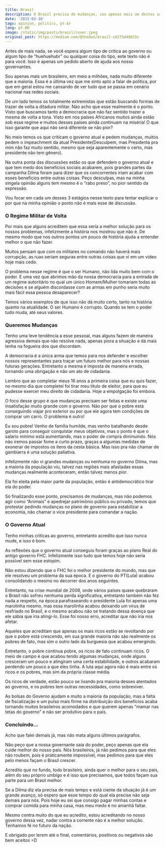 ```yaml
---
title: Brasil
description: O Brasil precisa de mudanças, sou apenas mais um destes sonhadores que acreditam no Brasil e desejam um futuro melhor, com isso gostaria de compartilhar a minha opinião sobre o momento em que o pais vive
date: '2015-03-10'
tags: opinion, politics, pt-br
lang: pt-BR
image: /static/img/posts/brasil/cover.jpeg
original_post: https://medium.com/@thedon/brasil-c62f5d48d15c
---
```


Antes de mais nada, se você espera algum tipo de critica ao governo ou algum tipo de “huehuehubr” ou qualquer coisa do tipo, este texto não é para você. Isso é apenas um pedido aberto de ajuda aos nosso governantes.

Sou apenas mais um brasileiro, em meio a milhões, nada muito diferente que a maioria. Essa é a última vez que me sinto apto a falar de politica, por que em geral estou me cansando de ver tudo que se passa em cenário nacional nas redes sociais.

De um lado temos os totalmente extremistas que estão buscando formas de trazer de volta a ditadura militar. Não acho que esse realmente é o ponto. Visto que buscamos tanto a democracia que não faz sentido trazer a mesma de volta a tona. Visto em nos países Africanos muitos ainda estão sob esse regime e muitos desses países ainda continuam na miséria! O que isso garante que aqui não será diferente se não pior?

No meio temos os que criticam o governo atual e pedem mudanças, muitos pedem o impeachment da atual Presidente(Desculpem, mas Presidenta pra mim não faz muito sentido, mesmo que seja aparentemente o certo, mas presidente não tem gênero).

Na outra ponta das discussões estão os que defendem o governo atual e que tem medo dos benefícios sociais acabarem, pois grandes partes da campanha Dilma foram para dizer que os concorrentes iriam acabar com esses benefícios entre outras coisas. Peço desculpas, mas na minha singela opinião alguns tem mesmo é o “rabo preso”, no pior sentido da expressão.

Vou focar em cada um desses 3 estágios nesse texto para tentar explicar o por que na minha opinião o ponto não é mais esse de discussão.

### O Regime Militar de Volta

Por mais que alguns acreditem que essa seria a melhor solução para os nossos problemas, infelizmente a história nos mostrou que não é. De mesmo modo que nos outros pontos um pouco de história ajuda a entender melhor o que não fazer.

Muitos pensam que com os militares no comando não haverá mais corrupção, as ruas seriam seguras entre outras coisas que vi em um vídeo hoje mais cedo.

O problema nesse regime é que o ser Humano, não lida muito bem com o poder. E uma vez que abrimos mão da nossa democracia para a entrada de um regime autoritário no qual um único Homem/Mulher tomariam todas as decisões e se alguém discordasse com as armas em punho seria muito mais fácil essa pessoa desaparecer?

Temos vários exemplos de que isso não dá muito certo, tanto na história quanto na atualidade. O ser Humano é corrupto. Quando se tem o poder tudo muda, até seus valores.

### Queremos Mudanças

Tenho uma leve tendência a esse pessoal, mas alguns fazem de maneira agressiva demais que não resolve nada, apenas piora a situação e dá mais lenha na fogueira dos que discordam.

A democracia é a única arma que temos para nos defender e escolher nossos representantes para traçar um futuro melhor para nós e nossas futuras gerações. Entretanto a mesma é imposta de maneira errada, tornando uma obrigação e não um ato de cidadania.

Lembro que ao completar meus 16 anos a primeira coisa que eu quis fazer, no mesmo dia que completei foi tirar meu titulo de eleitor, para que eu pudesse exercer meu direito de cidadania. Hoje a empolgação foi embora.

O foco desse grupo é que mudanças precisam ser feitas e existe uma insatisfação muito grande com o governo. Não por que o pobre está conseguindo viajar pro exterior ou por que ele agora tem condições de comprar um carro. O problema é outro!

Eu sou pobre! Venho de família humilde, mas venho batalhando desde garoto para conseguir conquistar meus objetivos, mas o ponto é que o salario minimo está aumentando, mas o poder de compra diminuindo. Nós não iremos passar fome a curto prazo, graças a algumas medidas de exonerar de impostos os itens da cesta básica. Mas isso pra não chamar de gambiarra é uma solução paliativa.

Infelizmente não vi grandes mudanças ou nenhuma no governo Dilma, mas a maioria da população viu, talvez nas regiões mais afastadas essas mudanças realmente aconteceram, então talvez menos pior.

Ela foi eleita pela maior parte da população, então é antidemocrático tirar ela do poder.

Só finalizando esse ponto, precisamos de mudanças, mas não podemos agir como “Animais” e apedrejar patrimônio público ou privado, temos que protestar pedindo mudanças no plano de governo para estabilizar a economia, não chamar o vice presidente para comandar a nação.

### O Governo Atual

Tenho minhas criticas ao governo, entretanto acredito que isso nunca mude, e isso é bom.

As reflexões que o governo atual conseguiu foram graças ao plano Real do antigo governo FHC. Infelizmente isso tudo que temos hoje não seria possível sem esse estopim.

Não estou dizendo que o FHC foi o melhor presidente do mundo, mas que ele resolveu um problema da sua época. E o governo do PT(Lula) acabou consolidando o mesmo no decorrer dos anos seguintes.

Entretanto, na crise mundial de 2008, onde vários países quase quebraram o Brasil não sofreu nenhuma perda significativa, entretanto também não fez nada a respeito, na época parafraseando o presidente Lula foi apenas uma marolinha mesmo, mas essa marolinha acabou deixando um vírus de resfriado no Brasil, e o mesmo acabou não se tratando dessa doença que ele sábia que iria atingi-lo. Esse foi nosso erro, acreditar que não iria nos afetar.

Aqueles que acreditam que apenas os mais ricos estão se revoltando por que o pobre está crescendo, em sua grande maioria não são realmente os pobres de fato, mas sim o outro lado da burguesia que acabou emergindo.

Entretanto, o pobre continua pobre, os ricos de fato continuam ricos. O meio de campo é que acabou tendo algumas mudanças, onde alguns cresceram um pouco e atingiram uma certa estabilidade, e outros acabaram perdendo um pouco a que eles tinha. A luta aqui agora não é mais entre os ricos e os pobres, mas sim da própria classe média.

Os ricos de verdade, estão pouco se lixando pra maioria desses atentados ao governo, e os pobres tem outras necessidades, como sobreviver.

As bolsas do Governo ajudam e muito a maioria da população, mas a falta de fiscalização e um pulso mais firme na distribuição dos benefícios acaba tornando muitos brasileiros acomodados e que querem apenas “mamar nas tetas do governo” e não ser produtivo para o pais.

### Concluindo…

Acho que falei demais já, mas não mata alguns últimos parágrafos.

Não peço que a nossa governante saia do poder, peço apenas que ela cuide melhor do nosso pais. Nós brasileiros, já não pedimos para que eles não roubem, pois é praticamente impossível, mas pedimos para que eles pelo menos façam o Brasil crescer.

Acredito que no fundo, todo brasileiro, ainda quer o melhor para o seu pais, além do seu próprio umbigo e é isso que precisamos, que todos façam sua parte para um Brasil melhor.

Se a Dilma diz ela precisa de mais tempo e está ciente da situação já é um grande avanço, só espero que esse tempo do qual ela precise não seja demais para nós. Pois hoje eu sei que consigo pagar minhas contas e comprar comida para minha casa, mas meu medo é no amanhã faltar.

Mesmo contra muito do que eu acredito, estou acreditando no nosso governo dessa vez, nadar contra a corrente não é a melhor solução. Tenhamos fé no futuro da nação.

E obrigado por lerem até o final, comentários, positivos ou negativos são bem aceitos =D
